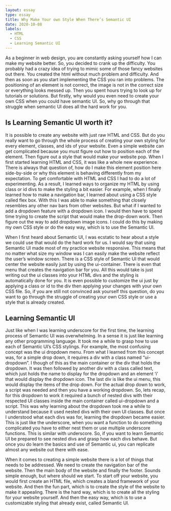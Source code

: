 ```yaml
---
layout: essay
type: essay
title: Why Make Your own Style When There’s Semantic UI
date: 2020-10-08
labels:
  - HTML
  - CSS
  - Learning Semantic UI
---
```


As a beginner in web design, you are constantly asking yourself how I can make my website better. So, you decided to crank up the difficulty. You probably had a crazy idea of trying to mimic some of those fancy websites out there. You created the html without much problem and difficulty. And then as soon as you start implementing the CSS you ran into problems. The positioning of an element is not correct, the image is not in the correct size or everything looks messed up. Then you spent hours trying to look up for tutorials or solutions. But firstly, why would you even need to create your own CSS when you could have semantic UI. So, why go through that struggle when semantic UI does all the hard work for you.

## Is Learning Semantic UI worth it?
It is possible to create any website with just raw HTML and CSS. But do you really want to go through the whole process of creating your own styling for every element, classes, and ids of your website. Even a simple website can get complicated because you must figure out how to position each of the element. Then figure out a style that would make your website pop. When I first started learning HTML and CSS, it was like a whole new experience. There is always that question of, how do I make this element position here side-by-side or why this element is behaving differently from my expectation. To get comfortable with HTML and CSS I had to do a lot of experimenting. As a result, I learned ways to organize my HTML by using class or id divs to make the styling a bit easier. For example, when I finally learned how to make a navigation bar, I learned about using a CSS style called flex box. With this I was able to make something that closely resembles any other nav bars from other websites. But what if I wanted to add a dropdown feature with a dropdown icon. I would then have to spend time trying to create the script that would make the drop-down work. Then figure out the way to add dropdown image icons. I could do this by making my own CSS style or do the easy way, which is to use the Semantic UI.

When I first heard about Semantic UI, I was ecstatic to hear about a style we could use that would do the hard work for us. I would say that using Semantic UI made most of my practice website responsive. This means that no matter what size my window was I can easily make the website reflect the user’s window screen. There is a CSS style of Semantic UI that would center the website easily just by using the ui-container. There is even that menu that creates the navigation bar for you. All this would take is just writing out the ui classes into your HTML divs and the styling is automatically done for you. It is even possible to customize the ui just by applying a class or id to the div then applying your changes with your own CSS file. So, if you are still not convinced ask yourself this question, do you want to go through the struggle of creating your own CSS style or use a style that is already created.

## Learning Semantic UI
Just like when I was learning underscore for the first time, the learning process of Semantic UI was overwhelming. In a sense it is just like learning any other programming language. It took me a while to grasp how to use each of Semantic UI’s CSS stylings. For example, the most confusing concept was the ui dropdown menu. From what I learned from this concept was, for a simple drop down, it requires a div with a class named “ui-dropdown”. I though of this as the main container or the div that holds the dropdown. It was then followed by another div with a class called text, which just holds the name to display for the dropdown and an element ‘i’ that would display the dropdown icon. The last div is like the ui menu, this would display the items of the drop down. For the actual drop down to work, a script was needed and then you have a working dropdown. So, lets recap, for this dropdown to work it required a bunch of nested divs with their respected UI classes inside the main container called ui-dropdown and a script. This was why learning about the dropdown took me a while to understand because it used nested divs with their own UI classes. But once I understood what each divs was for, learning the dropdown became easier. This is just like the underscore, when you want a function to do something complicated you have to either nest them or use multiple underscore functions. This is similar with underscore. So, if you want to learn Semantic UI be prepared to see nested divs and grasp how each divs behave. But once you do learn the basics and use of Semantic ui, you can replicate almost any website out there with ease. 

When it comes to creating a simple website there is a lot of things that needs to be addressed. We need to create the navigation bar of the website. Then the main body of the website and finally the footer. Sounds simple enough, but where should we start. To start off your website, you would first create an HTML file, which creates a bland framework of your website. And then the fun part, which is to create the style of the website to make it appealing. There is the hard way, which is to create all the styling for your website yourself. And then the easy way, which is to use a customizable styling that already exist, called Semantic UI. 

